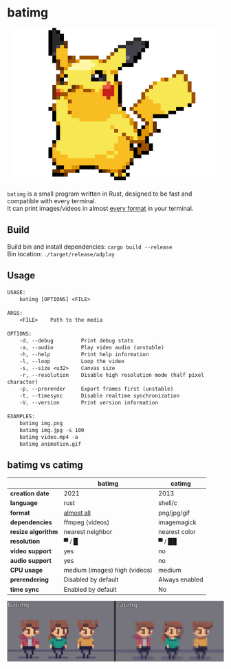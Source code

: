 # batimg
<p align="center">
  <img src="./demo.gif">
</p>

`batimg` is a small program written in Rust, designed to be fast and compatible with every terminal.   
It can print images/videos in almost [every format](https://ffmpeg.org/ffmpeg-formats.html) in your terminal.

## Build
Build bin and install dependencies: `cargo build --release`  
Bin location: `./target/release/adplay`

## Usage
```
USAGE:
    batimg [OPTIONS] <FILE>

ARGS:
    <FILE>    Path to the media

OPTIONS:
    -d, --debug         Print debug stats
    -a, --audio         Play video audio (unstable)
    -h, --help          Print help information
    -l, --loop          Loop the video 
    -s, --size <u32>    Canvas size
    -r, --resolution    Disable high resolution mode (half pixel character)
    -p, --prerender     Export frames first (unstable)
    -t, --timesync      Disable realtime synchronization
    -V, --version       Print version information

EXAMPLES: 
    batimg img.png
    batimg img.jpg -s 100
    batimg video.mp4 -a
    batimg animation.gif
```

## batimg vs catimg

<div align="center">
	<table>
	<thead>
	  <tr>
	    <th></th>
	    <th><b>batimg</b></th>
	    <th><b>catimg</b></th>
	  </tr>
	</thead>
	<tbody>
	  <tr>
	    <td><b>creation date</b></td>
	    <td>2021</td>
	    <td>2013</td>
	  </tr>
	  <tr>
	    <td><b>language</b></td>
	    <td>rust</td>
	    <td>shell/c</td>
	  </tr>
	  <tr>
	    <td><b>format</b></td>
	    <td>
	        <a href="https://ffmpeg.org/ffmpeg-formats.html">
	        almost all
		</a>
	    </td>
	    <td>png/jpg/gif</td>
	  </tr>
	  <tr>
	    <td><b>dependencies</b></td>
	    <td>ffmpeg (videos)</td>
	    <td>imagemagick</td>
	  </tr>
	  <tr>
	    <td><b>resize algorithm</b></td>
	    <td>nearest neighbor</td>
	    <td>nearest color</td>
	  </tr>
	  <tr>
	    <td><b>resolution</b></td>
	    <td>▀ / █</td>
	    <td>▀ / ██</td>
	  </tr>
	  <tr>
	    <td><b>video support</b></td>
	    <td>yes</td>
	    <td>no</td>
	  </tr>
	  <tr>
	    <td><b>audio support</b></td>
	    <td>yes</td>
	    <td>no</td>
	  </tr>
	  <tr>
	    <td><b>CPU usage</b></td>
	    <td>medium (images) high (videos)</td>
	    <td>medium</td>
	  </tr>
	  <tr>
	    <td><b>prerendering</b></td>
	    <td>Disabled by default</td>
	    <td>Always enabled</td>
	  </tr>
	  <tr>
	    <td><b>time sync</b></td>
	    <td>Enabled by default</td>
	    <td>No</td>
	  </tr>
	</tbody>
	</table>
</div>

<p align="center">
  <img src="./rendering.gif">
</p>

